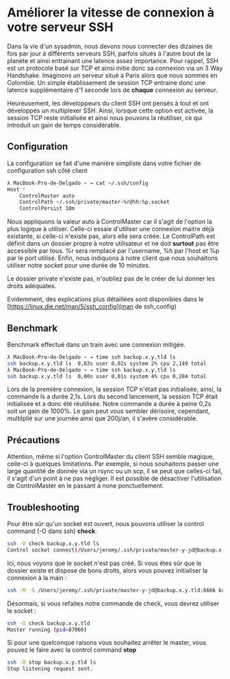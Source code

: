 # Améliorer la vitesse de connexion à votre serveur SSH

Dans la vie d'un sysadmin, nous devons nous connecter des dizaines de
fois par jour à différents serveurs SSH, parfois situés à l'autre bout
de la planète et ainsi entrainant une latence assez importance. Pour
rappel, SSH est un protocole basé sur TCP et ainsi initie donc sa
connexion via un 3 Way Handshake. Imaginons un serveur situé à Paris
alors que nous sommes en Colombie. Un simple établissement de session
TCP entraine donc une latence supplémentaire d'1 seconde lors de
**chaque** connexion au serveur.

Heureusement, les développeurs du client SSH ont pensés à tout et ont
développés un multiplexer SSH. Ainsi, lorsque cette option est activée,
la session TCP reste initialisée et ainsi nous pouvons la réutiliser, ce
qui introduit un gain de temps considérable.

## Configuration

La configuration se fait d'une manière simpliste dans votre fichier de
configuration ssh côté client

```bash
λ MacBook-Pro-de-Delgado ~ → cat ~/.ssh/config
Host *
    ControlMaster auto
    ControlPath ~/.ssh/private/master-%r@%h:%p.socket
    ControlPersist 10m
```

Nous appliquons la valeur auto à ControlMaster car il s'agit de
l'option la plus logique à utiliser. Celle-ci essaie d'utiliser une
connexion maitre déjà existante, si celle-ci n'existe pas, alors elle
sera créée. Le ControlPath est définit dans un dossier propre à notre
utilisateur et ne doit **surtout** pas être accessible par tous. %r sera
remplacé par l'username, %h par l'host et %p par le port utilisé.
Enfin, nous indiquons à notre client que nous souhaitons utiliser notre
socket pour une durée de 10 minutes.

Le dossier private n'existe pas, n'oubliez pas de le créer de lui
donner les droits adéquates.

Evidemment, des explications plus détaillées sont disponibles dans le
[https://linux.die.net/man/5/ssh_config](man de ssh_config)

## Benchmark

Benchmark effectué dans un train avec une connexion mitigée.

```bash
λ MacBook-Pro-de-Delgado ~ → time ssh backup.x.y.tld ls
ssh backup.x.y.tld ls  0,03s user 0,02s system 2% cpu 2,149 total
λ MacBook-Pro-de-Delgado ~ → time ssh backup.x.y.tld ls
ssh backup.x.y.tld ls  0,00s user 0,01s system 4% cpu 0,284 total
```

Lors de la première connexion, la session TCP n'était pas initialisée,
ainsi, la commande ls a durée 2,1s. Lors du second lancement, la session
TCP était initialisée et a donc été réutilisée. Notre commande a durée à
peine 0,2s soit un gain de 1000%. Le gain peut vous sembler dérisoire,
cependant, multilplié sur une journée ainsi que 200j/an, il s'avère
considérable.

## Précautions

Attention, même si l'option ControlMaster du client SSH semble magique,
celle-ci à quelques limitations. Par exemple, si nous souhaitons passer
une large quantité de donnée via un rsync ou un scp, il se peut que
celles-ci fail, il s'agit d'un point à ne pas négliger. Il est
possible de désactiver l'utilisation de ControlMaster en le passant à
none ponctuellement.

## Troubleshooting

Pour être sûr qu'un socket est ouvert, nous pouvons utiliser la control
command (-O dans ssh) **check**.

```bash
ssh -O check backup.x.y.tld ls
Control socket connect(/Users/jeremy/.ssh/private/master-y-jd@backup.x.y.tld:6666): No such file or directory
```

Ici, nous voyons que le socket n'est pas créé. Si vous êtes sûr que le
dossier existe et dispose de bons droits, alors vous pouvez initialiser
la connexion à la main :

```bash
ssh -M -S /Users/jeremy/.ssh/private/master-y-jd@backup.x.y.tld:6666 backup.x.y.tld
```

Désormais, si vous refaites notre commande de check, vous devrez
utiliser le socket :

```bash
ssh -O check backup.x.y.tld
Master running (pid=87060)
```

Si pour une quelconque raisons vous souhaitez arrêter le master, vous
pouvez le faire avec la control command **stop**

```bash
ssh -O stop backup.x.y.tld ls
Stop listening request sent.
```

